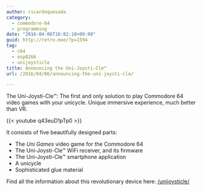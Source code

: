 ```yaml
---
author: ricardoquesada
category:
  - commodore-64
  - programming
date: "2016-04-06T16:02:10+00:00"
guid: http://retro.moe/?p=1594
tag:
  - c64
  - esp8266
  - unijoysticle
title: Announcing the Uni-Joysti-Cle™
url: /2016/04/06/announcing-the-uni-joysti-cle/

---
```

The Uni-Joysti-Cle™: The first and only solution to play Commodore 64 video games with your unicycle. Unique immersive experience, much better than VR.

{{< youtube q43euD1pTp0 >}}

It consists of five beautifully designed parts:

- The _Uni Games_ video game for the Commodore 64
- The Uni-Joysti-Cle™ WiFi receiver, and its firmware
- The Uni-Joysti-Cle™ smartphone application
- A unicycle
- Sophisticated glue material

Find all the information about this revolutionary device here: [/unijoysticle/](/unijoysticle/)
